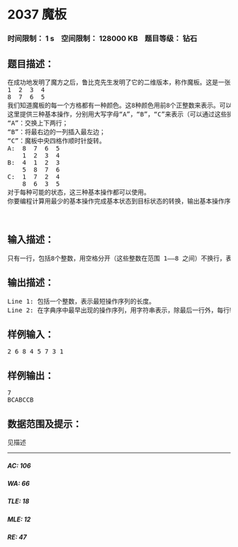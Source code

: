 # 2037 魔板   
### 时间限制： 1 s&nbsp;&nbsp;&nbsp;&nbsp;空间限制： 128000 KB&nbsp;&nbsp;&nbsp;&nbsp;题目等级： 钻石  
## 题目描述：  

<pre>
在成功地发明了魔方之后，鲁比克先生发明了它的二维版本，称作魔板。这是一张有8个大小相同的格子的魔板：
1  2  3  4  
8  7  6  5  
我们知道魔板的每一个方格都有一种颜色。这8种颜色用前8个正整数来表示。可以用颜色的序列来表示一种魔板状态，规定从魔板的左上角开始，沿顺时针方向依次取出整数，构成一个颜色序列。对于上图的魔板状态，我们用序列（1，2，3，4，5，6，7，8）来表示。这是基本状态。
这里提供三种基本操作，分别用大写字母“A”，“B”，“C”来表示（可以通过这些操作改变魔板的状态）：
“A”：交换上下两行；  
“B”：将最右边的一列插入最左边； 
“C”：魔板中央四格作顺时针旋转。 
A:  8  7  6  5  
    1  2  3  4  
B:  4  1  2  3  
    5  8  7  6  
C:  1  7  2  4  
    8  6  3  5  
对于每种可能的状态，这三种基本操作都可以使用。
你要编程计算用最少的基本操作完成基本状态到目标状态的转换，输出基本操作序列。
  

</pre>
  
  
## 输入描述：  

<pre>
只有一行，包括8个整数，用空格分开（这些整数在范围 1——8 之间）不换行，表示目标状态。
</pre>
  
  
## 输出描述：  

<pre>
Line 1: 包括一个整数，表示最短操作序列的长度。
Line 2: 在字典序中最早出现的操作序列，用字符串表示，除最后一行外，每行输出60个字符。
</pre>
  
  
## 样例输入：  

<pre>
2 6 8 4 5 7 3 1 
</pre>
  
  
## 样例输出：  

<pre>
7 
BCABCCB
</pre>
  
  
## 数据范围及提示：  

<pre>
见描述
</pre>
  
  
***  

##### AC: 106  
##### WA: 66  
##### TLE: 18  
##### MLE: 12  
##### RE: 47  
